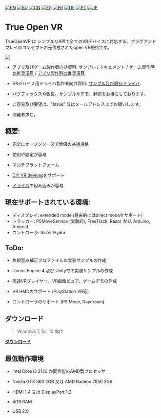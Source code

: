 [![EN](https://user-images.githubusercontent.com/9499881/33184537-7be87e86-d096-11e7-89bb-f3286f752bc6.png)](https://github.com/TrueOpenVR/TrueOpenVR-Core/blob/master/README.md) 
[![RU](https://user-images.githubusercontent.com/9499881/27683795-5b0fbac6-5cd8-11e7-929c-057833e01fb1.png)](https://github.com/TrueOpenVR/TrueOpenVR-Core/blob/master/README.RU.md) 
[![CN](https://user-images.githubusercontent.com/9499881/31012373-978ce414-a522-11e7-9936-387b1c530e2f.png)](https://github.com/TrueOpenVR/TrueOpenVR-Core/blob/master/README.CN.md) 
[![ES](https://user-images.githubusercontent.com/9499881/31012379-9d8f7764-a522-11e7-8bf4-739077369e8b.png)](https://github.com/TrueOpenVR/TrueOpenVR-Core/blob/master/README.ES.md) 
[![FR](https://user-images.githubusercontent.com/9499881/31012387-a7b4aaac-a522-11e7-8485-36ce58dc2d4a.png)](https://github.com/TrueOpenVR/TrueOpenVR-Core/blob/master/README.FR.md) 
[![DE](https://user-images.githubusercontent.com/9499881/31012392-ac051326-a522-11e7-9c8c-2186ddf553d0.png)](https://github.com/TrueOpenVR/TrueOpenVR-Core/blob/master/README.DE.md) 
[![PT](https://user-images.githubusercontent.com/9499881/31012384-a1d1b544-a522-11e7-8a13-3cb53450d55c.png)](https://github.com/TrueOpenVR/TrueOpenVR-Core/blob/master/README.PT.md)
[![JP](https://user-images.githubusercontent.com/9499881/45507863-48e09f00-b7a4-11e8-9750-f5778e187ad6.png)](https://github.com/TrueOpenVR/TrueOpenVR-Core/blob/master/README.JP.md)
# True Open VR
TrueOpenVR は シンプルなAPIで全てのVRデバイスに対応する、プラグアンドプレイのコンセプトの元作成されたopen VR規格です。

![](https://user-images.githubusercontent.com/9499881/44172191-7aa30f00-a0ed-11e8-80a7-0e85ff71b33c.png)

- アプリ及びゲーム製作者向け資料: [サンプル](https://github.com/TrueOpenVR/TrueOpenVR-Samples) /  [ドキュメント](https://github.com/TrueOpenVR/TrueOpenVR-Core/tree/master/Docs) / [ゲーム製作時の推奨項目](https://github.com/TrueOpenVR/TrueOpenVR-Core/blob/master/Docs/EN/Recommendations/Games.md) /  [アプリ製作時の推奨項目](https://github.com/TrueOpenVR/TrueOpenVR-Core/blob/master/Docs/EN/Recommendations/Apps.md)

- VRデバイス用ドライバ製作者向け資料: [サンプル及び既存ドライバ](https://github.com/TrueOpenVR/TrueOpenVR-Drivers).

- バグフィックスや改良、サンプルやデモ、翻訳をお待ちしております。

- ご意見及び要望は、"Issue" 又はメールアドレスまでお願いします。

- 開発者求む。

## 概要:
- 完全にオープンソースで無償の共通規格

- 使用や設定が容易

- マルチプラットフォーム

- [DIY VR devices](https://github.com/TrueOpenVR/TrueOpenVR-DIY)をサポート

- [ドライバ](https://github.com/TrueOpenVR/TrueOpenVR-Drivers)の組み込みが容易

## 現在サポートされている環境:
- ディスプレイ: extended mode (将来的にはdirect modeをサポート)
- トラッカー: PSMoveService (実験的), FreeTrack, Razor IMU, Arduino, Android
- コントローラ: Razer Hydra

## ToDo:
- 魚眼歪み補正プロファイルの実装サンプルの作成

- Unreal Engine 4 及び Unityでの実装サンプルの作成

- 高速VRプレイヤー、VR画像ビュア、ゲームデモの作成

- VR HMDのサポート (PlayStation VR等)

- コントローラのサポート (PS Move, Daydream) 

## ダウンロード
>Windows 7, 8.1, 10 向け

**[ダウンロード](https://github.com/TrueOpenVR/TrueOpenVR-Core/releases)**

## 最低動作環境
* Intel Core i3 2120 か同性能のAMD製プロセッサ

* Nvidia GTX 660 2GB 又は AMD Radeon 7850 2GB

* HDMI 1.4 又は DisplayPort 1.2

* 4GB RAM

* USB 2.0
